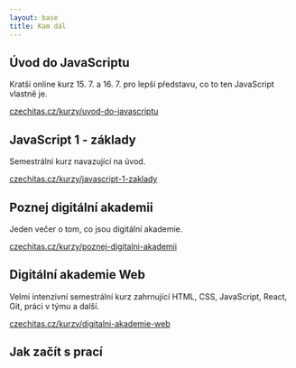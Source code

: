 ```yaml
---
layout: base
title: Kam dál
---
```


## Úvod do JavaScriptu

Kratší online kurz 15. 7. a 16. 7. pro lepší představu, co to ten JavaScript vlastně je.

[czechitas.cz/kurzy/uvod-do-javascriptu](https://www.czechitas.cz/kurzy/uvod-do-javascriptu)

## JavaScript 1 - základy

Semestrální kurz navazující na úvod.

[czechitas.cz/kurzy/javascript-1-zaklady](https://www.czechitas.cz/kurzy/javascript-1-zaklady)

## Poznej digitální akademii

Jeden večer o tom, co jsou digitální akademie.

[czechitas.cz/kurzy/poznej-digitalni-akademii](https://www.czechitas.cz/kurzy/poznej-digitalni-akademii)

## Digitální akademie Web

Velmi intenzivní semestrální kurz zahrnující HTML, CSS, JavaScript, React, Git, práci v týmu a další.

[czechitas.cz/kurzy/digitalni-akademie-web](https://www.czechitas.cz/kurzy/digitalni-akademie-web)

## Jak začít s prací
